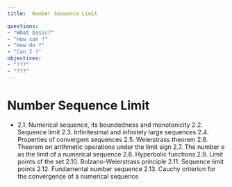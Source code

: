 ```yaml
---
title:  Number Sequence Limit

questions:
- "What basic?"
- "How can ?"
- "How do ?"
- "Can I ?"
objectives:
- "???"
- "???"
---
```

# Number Sequence Limit
 

- 2.1. Numerical sequence, its boundedness and monotonicity
2.2. Sequence limit
2.3. Infinitesimal and infinitely large sequences
2.4. Properties of convergent sequences
2.5. Weierstrass theorem
2.6. Theorem on arithmetic operations under the limit sign
2.7. The number e as the limit of a numerical sequence 
2.8. Hyperbolic functions
2.9. Limit points of the set
2.10. Bolzano-Weierstrass principle 
2.11. Sequence limit points
2.12. Fundamental number sequence 
2.13. Cauchy criterion for the convergence of a numerical sequence

